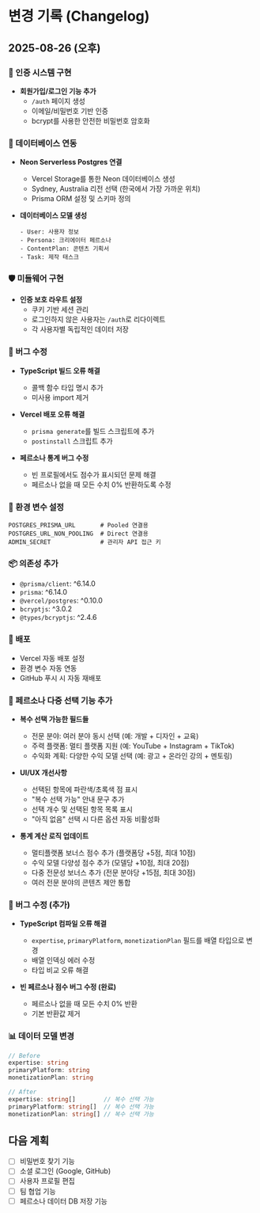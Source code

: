 # 변경 기록 (Changelog)

## 2025-08-26 (오후)

### 🔐 인증 시스템 구현
- **회원가입/로그인 기능 추가**
  - `/auth` 페이지 생성
  - 이메일/비밀번호 기반 인증
  - bcrypt를 사용한 안전한 비밀번호 암호화

### 💾 데이터베이스 연동
- **Neon Serverless Postgres 연결**
  - Vercel Storage를 통한 Neon 데이터베이스 생성
  - Sydney, Australia 리전 선택 (한국에서 가장 가까운 위치)
  - Prisma ORM 설정 및 스키마 정의
  
- **데이터베이스 모델 생성**
  ```prisma
  - User: 사용자 정보
  - Persona: 크리에이터 페르소나
  - ContentPlan: 콘텐츠 기획서
  - Task: 제작 태스크
  ```

### 🛡️ 미들웨어 구현
- **인증 보호 라우트 설정**
  - 쿠키 기반 세션 관리
  - 로그인하지 않은 사용자는 `/auth`로 리다이렉트
  - 각 사용자별 독립적인 데이터 저장

### 🐛 버그 수정
- **TypeScript 빌드 오류 해결**
  - 콜백 함수 타입 명시 추가
  - 미사용 import 제거
  
- **Vercel 배포 오류 해결**
  - `prisma generate`를 빌드 스크립트에 추가
  - `postinstall` 스크립트 추가
  
- **페르소나 통계 버그 수정**
  - 빈 프로필에서도 점수가 표시되던 문제 해결
  - 페르소나 없을 때 모든 수치 0% 반환하도록 수정

### 🔧 환경 변수 설정
```env
POSTGRES_PRISMA_URL       # Pooled 연결용
POSTGRES_URL_NON_POOLING  # Direct 연결용  
ADMIN_SECRET              # 관리자 API 접근 키
```

### 📦 의존성 추가
- `@prisma/client`: ^6.14.0
- `prisma`: ^6.14.0
- `@vercel/postgres`: ^0.10.0
- `bcryptjs`: ^3.0.2
- `@types/bcryptjs`: ^2.4.6

### 🚀 배포
- Vercel 자동 배포 설정
- 환경 변수 자동 연동
- GitHub 푸시 시 자동 재배포

### 🎨 페르소나 다중 선택 기능 추가
- **복수 선택 가능한 필드들**
  - 전문 분야: 여러 분야 동시 선택 (예: 개발 + 디자인 + 교육)
  - 주력 플랫폼: 멀티 플랫폼 지원 (예: YouTube + Instagram + TikTok)
  - 수익화 계획: 다양한 수익 모델 선택 (예: 광고 + 온라인 강의 + 멘토링)

- **UI/UX 개선사항**
  - 선택된 항목에 파란색/초록색 점 표시
  - "복수 선택 가능" 안내 문구 추가
  - 선택 개수 및 선택된 항목 목록 표시
  - "아직 없음" 선택 시 다른 옵션 자동 비활성화

- **통계 계산 로직 업데이트**
  - 멀티플랫폼 보너스 점수 추가 (플랫폼당 +5점, 최대 10점)
  - 수익 모델 다양성 점수 추가 (모델당 +10점, 최대 20점)
  - 다중 전문성 보너스 추가 (전문 분야당 +15점, 최대 30점)
  - 여러 전문 분야의 콘텐츠 제안 통합

### 🐛 버그 수정 (추가)
- **TypeScript 컴파일 오류 해결**
  - `expertise`, `primaryPlatform`, `monetizationPlan` 필드를 배열 타입으로 변경
  - 배열 인덱싱 에러 수정
  - 타입 비교 오류 해결
  
- **빈 페르소나 점수 버그 수정 (완료)**
  - 페르소나 없을 때 모든 수치 0% 반환
  - 기본 반환값 제거

### 📊 데이터 모델 변경
```typescript
// Before
expertise: string
primaryPlatform: string  
monetizationPlan: string

// After
expertise: string[]        // 복수 선택 가능
primaryPlatform: string[]  // 복수 선택 가능
monetizationPlan: string[] // 복수 선택 가능
```

## 다음 계획
- [ ] 비밀번호 찾기 기능
- [ ] 소셜 로그인 (Google, GitHub)
- [ ] 사용자 프로필 편집
- [ ] 팀 협업 기능
- [ ] 페르소나 데이터 DB 저장 기능